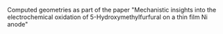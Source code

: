 Computed geometries as part of the paper "Mechanistic insights into the electrochemical oxidation of 5-Hydroxymethylfurfural on a thin film Ni anode"
